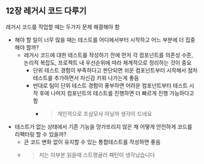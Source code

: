 ## 12장 레거시 코드 다루기

레거시 코드를 작업할 때는 두가지 문제 해결해야 함
- 해야 할 일이 너무 많을 때는 테스트를 어디에서부터 시작하고 어느 부분에 더 집중해야 할까? 
  - 레거시 코드에 대한 테스트를 작성하기 전에 먼저 각 컴포넌트를 의존성 수준, 논리적 복잡도, 프로젝트 내 우선순위에 따라 체계적으로 정리하는 것이 중요
    - 단위 테스트 경험이 부족하다고 판단되면 쉬운 컴포넌트부터 시작해서 점차 테스트를 추가하면서 자신감 키워 나가는게 좋음
    - 반대로 팀이 단위 테스트 경험이 풍부하면 어려운 컴포넌트부터 테스트 시작 후에 나머지 컴포넌트의 테스트를 진행하면 더 빠르게 진행 가능하다고 함
      - > 개인적으로 조삼모사 아닐까 생각이 드네요
- 테스트가 없는 상태에서 기존 기능을 망가뜨리지 않은 채 어떻게 안전하게 코드를 리팩터링 할 수 있을까?
  - 큰 코드 변화 없이 유지할 수 있는 통합테스트를 작성하면 좋음
  - > 저는 이부분 읽을때 스트랭귤러 패턴이 생각났습니다
